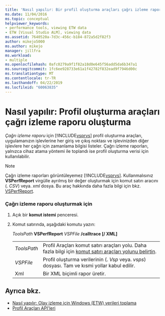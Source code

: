 ```yaml
---
title: 'Nasıl yapılır: Bir profil oluşturma araçları çağrı izleme raporu oluşturma | Microsoft Docs'
ms.date: 11/04/2016
ms.topic: conceptual
helpviewer_keywords:
- performance tools, viewing ETW data
- ETW [Visual Studio ALM], viewing data
ms.assetid: 7640520a-7d3c-456c-b184-872a5d2f82f3
author: mikejo5000
ms.author: mikejo
manager: jillfra
ms.workload:
- multiple
ms.openlocfilehash: 0afc0279a9f1f82a18d0e645f56add5da6b347a1
ms.sourcegitcommit: 1fc6ee928733e61a1f42782f832ead9f7946d00c
ms.translationtype: MT
ms.contentlocale: tr-TR
ms.lasthandoff: 04/22/2019
ms.locfileid: "60063835"
---
```

# <a name="how-to-create-a-profiling-tools-call-trace-report"></a>Nasıl yapılır: Profil oluşturma araçları çağrı izleme raporu oluşturma
*Çağrı izleme raporu* için [!INCLUDE[vsprvs](../code-quality/includes/vsprvs_md.md)] profil oluşturma araçları, uygulamanızın işlevlerine her giriş ve çıkış noktası ve işlevinizden diğer işlevlere her çağrı için zamanlama bilgisi listeler. Çağrı izleme raporları, yalnızca cihaz atama yöntemi ile toplandı ise profil oluşturma verisi için kullanılabilir.

> [!NOTE]
>  Çağrı izleme raporları görüntüleyemez [!INCLUDE[vsprvs](../code-quality/includes/vsprvs_md.md)]. Kullanmalısınız **VSPerfReport** virgülle ayrılmış bir değer oluşturmak için komut satırı aracını (. *CSV*) veya. *xml* dosya. Bu araç hakkında daha fazla bilgi için bkz. [VSPerfReport](../profiling/vsperfreport.md).

### <a name="to-create-a-call-trace-report"></a>Çağrı izleme raporu oluşturmak için

1. Açık bir **komut istemi** penceresi.

2. Komut satırında, aşağıdaki komutu yazın:

     *ToolsPath* **VSPerfReport** *VSPFile* **/calltrace [/ XML]**

    |||
    |-|-|
    |*ToolsPath*|Profil Araçları komut satırı araçları yolu. Daha fazla bilgi için [komut satırı araçları yolunu belirtin](../profiling/specifying-the-path-to-profiling-tools-command-line-tools.md).|
    |*VSPFile*|Profil oluşturma verilerinin (. *Vsp* veya. *vsps*) dosyası. Tam ve kısmi yollar kabul edilir.|
    |Xml|Bir XML biçimli rapor üretir.|

## <a name="see-also"></a>Ayrıca bkz.
- [Nasıl yapılır: Olay izleme için Windows (ETW) verileri toplama](../profiling/how-to-collect-event-tracing-for-windows-etw-data.md)
- [Profil Araçları API'leri](../profiling/profiling-tools-apis.md)

